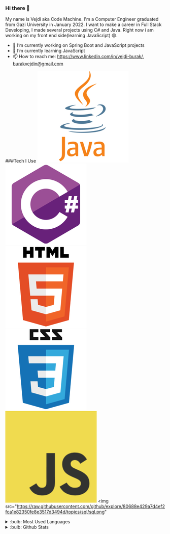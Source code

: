 ### Hi there 👋

My name is Vejdi aka Code Machine. I'm a Computer Engineer graduated from Gazi University in  January 2022. I want to make a career in Full Stack Developing, I made several projects using C# and Java. Right now i am working on my front end side(learning JavaScript) 😄.


- 🔭 I’m currently working on Spring Boot and JavaScript projects
- 🌱 I’m currently learning JavaScript
- 📫 How to reach me: https://www.linkedin.com/in/vejdi-burak/, burakvejdin@gmail.com

###Tech I Use
<img src="https://raw.githubusercontent.com/github/explore/5b3600551e122a3277c2c5368af2ad5725ffa9a1/topics/java/java.png">
<img src="https://raw.githubusercontent.com/devicons/devicon/master/icons/csharp/csharp-original.svg">
<img src="https://raw.githubusercontent.com/devicons/devicon/master/icons/html5/html5-original-wordmark.svg">
<img src="https://raw.githubusercontent.com/devicons/devicon/master/icons/css3/css3-original-wordmark.svg">
<img src="https://raw.githubusercontent.com/github/explore/5b3600551e122a3277c2c5368af2ad5725ffa9a1/topics/javascript/javascript.png">
<img src="https://raw.githubusercontent.com/github/explore/80688e429a7d4ef2fca1e82350fe8e3517d3494d/topics/sql/sql.png"

<details>
  <summary>:bulb: Most Used Languages</summary>
  <img src="https://github-readme-stats.vercel.app/api/top-langs/?username=scerraa&layout=compact">
</details>
<details>
  <summary>:bulb: Github Stats</summary>
  <img src="https://github-readme-stats.vercel.app/api?username=scerraa">
</details>

<!--
[![Vejdi's GitHub stats](https://github-readme-stats.vercel.app/api?username=scerraa)](https://github.com/anuraghazra/github-readme-stats)
[![Top Langs](https://github-readme-stats.vercel.app/api/top-langs/?username=scerraa&layout=compact)](https://github.com/anuraghazra/github-readme-stats)
**scerraa/scerraa** is a ✨ _special_ ✨ repository because its `README.md` (this file) appears on your GitHub profile.

Here are some ideas to get you started:
- 👯 I’m looking to collaborate on ...
- 🤔 I’m looking for help with ...
- 💬 Ask me about ...
- ⚡ Fun fact: 
-->
